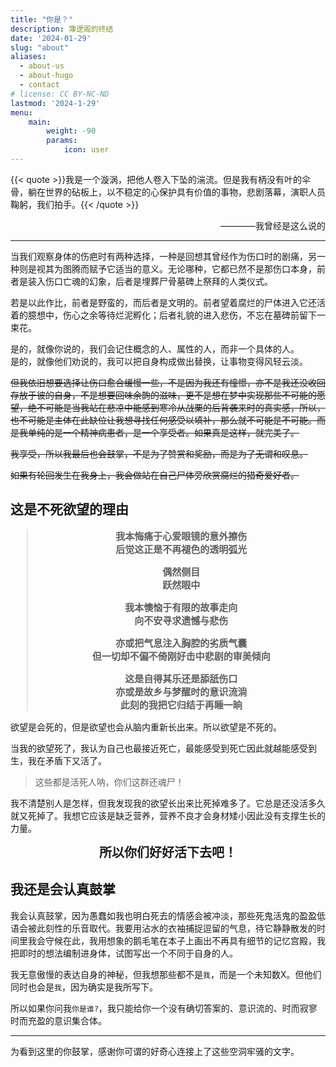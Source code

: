 ```yaml
---
title: "你是？"
description: 簿逻阁的终结
date: '2024-01-29'
slug: "about"
aliases:
  - about-us
  - about-hugo
  - contact
# license: CC BY-NC-ND
lastmod: '2024-1-29'
menu:
    main: 
        weight: -90
        params:
            icon: user
---
```

{{< quote >}}我是一个漩涡，把他人卷入下坠的湍流。但是我有柄没有叶的伞骨，躺在世界的砧板上，以不稳定的心保护具有价值的事物，悲剧落幕，演职人员鞠躬，我们拍手。{{< /quote >}}

<div style="text-align: right;">————我曾经是这么说的</div>

---

当我们观察身体的伤疤时有两种选择，一种是回想其曾经作为伤口时的剧痛，另一种则是视其为图腾而赋予它适当的意义。无论哪种，它都已然不是那伤口本身，前者是装入伤口亡魂的幻象，后者是埋葬尸骨墓碑上祭拜的人类仪式。

若是以此作比，前者是野蛮的，而后者是文明的。前者望着腐烂的尸体进入它还活着的臆想中，伤心之余等待烂泥孵化；后者礼貌的进入悲伤，不忘在墓碑前留下一束花。

是的，就像你说的，我们会记住概念的人、属性的人，而非一个具体的人。  
是的，就像他们劝说的，我可以把自身构成做出替换，让事物变得风轻云淡。

~~但我依旧想要选择让伤口愈合缓慢一些，不是因为我还有憧憬，亦不是我还没收回存放于彼的自身，不是想要回味余韵的滋味，更不是想在梦中实现那些不可能的愿望，绝不可能是当我站在悲凉中能感到寒冷从战栗的后背袭来时的真实感，所以，也不可能是主体在此缺位让我想寻找任何感受以填补，那么就不可能是不可能。而是我单纯的是一个精神病患者，是一个享受者。如果真是这样，就完美了。~~

~~我享受，所以我最后也会鼓掌，不是为了赞赏和奖励，而是为了无谓和叹息。~~

~~如果有轮回发生在我身上，我会做站在自己尸体旁欣赏腐烂的猎奇爱好者。~~

## 这是不死欲望的理由

<div align=center style="font-size: 15px; font-weight: bold;">

> 我本悔痛于心爱眼镜的意外擦伤  
> 后觉这正是不再褪色的透明弧光
>
> 偶然侧目  
> 跃然眼中
>
> 我本懊恼于有限的故事走向  
> 向不安寻求遗憾与悲伤
>
> 亦或把气息注入胸腔的劣质气囊  
> 但一切却不偏不倚刚好击中悲剧的审美倾向
>
> 这是自得其乐还是舔舐伤口  
> 亦或是故乡与梦醒时的意识流淌  
> 此刻的我把它归结于再睡一晌

</div>

欲望是会死的，但是欲望也会从脑内重新长出来。所以欲望是不死的。

当我的欲望死了，我认为自己也最接近死亡，最能感受到死亡因此就越能感受到生，我在矛盾下又活了。

> 这些都是活死人呐，你们这群还魂尸！

我不清楚别人是怎样，但我发现我的欲望长出来比死掉难多了。它总是还没活多久就又死掉了。我想它应该是缺乏营养，营养不良才会身材矮小因此没有支撑生长的力量。

<div align=center style="font-size: 20px; font-weight: bold;">所以你们好好活下去吧！</div>

## 我还是会认真鼓掌

我会认真鼓掌，因为愚蠢如我也明白死去的情感会被冲淡，那些死鬼活鬼的盈盈低语会被此刻性的乐音取代。我要用沾水的衣袖捕捉逗留的气息，待它静静散发的时间里我会守候在此，我用想象的鹅毛笔在本子上画出不再具有细节的记忆宫殿，我把即时的想法编制进身体，试图写出一个不同于自身的人。

我无意傲慢的表达自身的神秘，但我想那些都不是`我`，而是一个未知数X。但他们同时也会是`我`，因为确实是我所写下。

所以如果你问我`你是谁?`，我只能给你一个没有确切答案的、意识流的、时而寂寥时而充盈的意识集合体。

----

为看到这里的你鼓掌，感谢你可谓的好奇心连接上了这些空洞牢骚的文字。